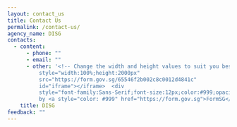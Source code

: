 ```yaml
---
layout: contact_us
title: Contact Us
permalink: /contact-us/
agency_name: DISG
contacts:
  - content:
      - phone: ""
      - email: ""
      - other: '<!-- Change the width and height values to suit you best --> <iframe
          style="width:100%;height:2000px"
          src="https://form.gov.sg/65546f2b002c8c0012d4841c"
          id="iframe"></iframe>  <div
          style="font-family:Sans-Serif;font-size:12px;color:#999;opacity:0.5;padding-top:5px">Powered
          by <a style="color: #999" href="https://form.gov.sg">FormSG</a></div>'
    title: DISG
feedback: ""
---
```

